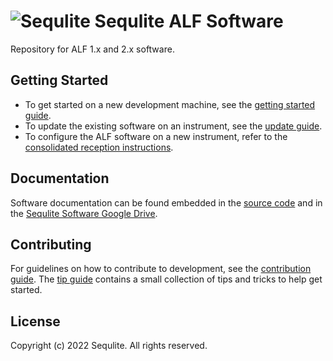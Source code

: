 <!-- PROJECT BADGES -->
<!--[![Issues][issues-shield]][issues-url]-->
<!--[![MIT License][license-shield]][license-url]-->

<!-- PROJECT TITLE -->
# ![Sequlite](https://user-images.githubusercontent.com/4484748/138142182-5fd86970-6e58-4bd7-b795-888ab626785a.png) Sequlite ALF Software 

Repository for ALF 1.x and 2.x software.

<!-- GETTING STARTED -->
## Getting Started

- To get started on a new development machine, see the [getting started guide](https://docs.google.com/document/d/10ZOy7Sb_KcGIu2Qt6o2GQgPWXJbGkGcqkr7GHAgF-xw/edit?usp=sharing).
- To update the existing software on an instrument, see the [update guide](UPDATING.md).
- To configure the ALF software on a new instrument, refer to the [consolidated reception instructions](https://docs.google.com/document/d/18knYNN_Vgfj4a_ragYrafXrlGr6VdL473i_NoNU_mAQ/edit?usp=sharing).

<!-- DOCS -->
## Documentation

Software documentation can be found embedded in the [source code](Data/Configs/README.md) and in the [Sequlite Software Google Drive](https://drive.google.com/drive/folders/1zR-jbUltFMQCTLsF_pDtpPUd7LbC8HTs?usp=sharing).

<!-- CONTRIBUTING -->
## Contributing

For guidelines on how to contribute to development, see the [contribution guide](CONTRIBUTING.md). The [tip guide](TIPS.md) contains a small collection of tips and tricks to help get started.

<!-- LICENSE -->
## License

Copyright (c) 2022 Sequlite. All rights reserved.

<!-- MARKDOWN LINKS & IMAGES -->
<!--
*** Using markdown "reference style" links for readability.
*** Reference links are enclosed in brackets [ ] instead of parentheses ( ).
*** See MARKDOWN LINKS & IMAGES for the declaration of the reference variables
*** for contributors-url, forks-url, etc. This is an optional, concise syntax you may use.
*** Syntax: https://www.markdownguide.org/basic-syntax
*** [issues-shield]: https://img.shields.io/github/issues/othneildrew/Best-README-Template.svg?style=for-the-badge
*** [issues-url]: https://github.com/othneildrew/Best-README-Template/issues
*** [license-shield]: https://img.shields.io/github/license/othneildrew/Best-README-Template.svg?style=for-the-badge
*** [license-url]: LICENSE.txt
*** [product-screenshot]: images/screenshot.png
-->
